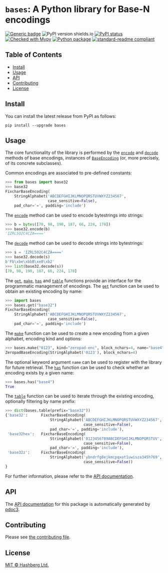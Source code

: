 # `bases`: A Python library for Base-N encodings

[![Generic badge](https://img.shields.io/badge/python-3.7+-green.svg)](https://docs.python.org/3.7/)
![PyPI version shields.io](https://img.shields.io/pypi/v/bases.svg)
[![PyPI status](https://img.shields.io/pypi/status/bases.svg)](https://pypi.python.org/pypi/bases/)
[![Checked with Mypy](http://www.mypy-lang.org/static/mypy_badge.svg)](https://github.com/python/mypy)
[![Python package](https://github.com/hashberg-io/bases/actions/workflows/python-pytest.yml/badge.svg)](https://github.com/hashberg-io/bases/actions/workflows/python-pytest.yml)
[![standard-readme compliant](https://img.shields.io/badge/readme%20style-standard-brightgreen.svg?style=flat-square)](https://github.com/RichardLitt/standard-readme)


## Table of Contents

- [Install](#install)
- [Usage](#usage)
- [API](#api)
- [Contributing](#contributing)
- [License](#license)


## Install

You can install the latest release from PyPI as follows:

```
pip install --upgrade bases
```

## Usage

The core functionality of the library is performed by the [`encode`](https://hashberg-io.github.io/bases/bases/encoding/base.html#bases.encoding.base.BaseEncoding.encode) and [`decode`](https://hashberg-io.github.io/bases/bases/encoding/base.html#bases.encoding.base.BaseEncoding.decode) methods of base encodings, instances of [`BaseEncoding`](https://hashberg-io.github.io/bases/bases/encoding/base.html#bases.encoding.base.BaseEncoding) (or, more precisely, of its concrete subclasses).

Common encodings are associated to pre-defined constants:

```py
>>> from bases import base32
>>> base32
FixcharBaseEncoding(
    StringAlphabet('ABCDEFGHIJKLMNOPQRSTUVWXYZ234567',
                   case_sensitive=False),
    pad_char='=', padding='include')
```

The [`encode`](https://hashberg-io.github.io/bases/bases/encoding/base.html#bases.encoding.base.BaseEncoding.encode) method can be used to encode bytestrings into strings:

```py
>>> b = bytes([70, 98, 190, 187, 66, 224, 178])
>>> base32.encode(b)
'IZRL5O2C4CZA===='
```

The [`decode`](https://hashberg-io.github.io/bases/bases/encoding/base.html#bases.encoding.base.BaseEncoding.decode) method can be used to decode strings into bytestrings:

```py
>>> s = 'IZRL5O2C4CZA===='
>>> base32.decode(s)
b'Fb\xbe\xbbB\xe0\xb2'
>>> list(base32.decode(s))
[70, 98, 190, 187, 66, 224, 178]
```

The [`get`](https://hashberg-io.github.io/bases/bases/encoding/index.html#bases.encoding.get), [`make`](https://hashberg-io.github.io/bases/bases/encoding/index.html#bases.encoding.make), [`has`](https://hashberg-io.github.io/bases/bases/encoding/index.html#bases.encoding.has) and [`table`](https://hashberg-io.github.io/bases/bases/encoding/index.html#bases.encoding.table) functions provide an interface for the programmatic management of encodings.
The [`get`](https://hashberg-io.github.io/bases/bases/encoding/index.html#bases.encoding.get) function can be used to obtain an existing encoding by name:

```py
>>> import bases
>>> bases.get("base32")
FixcharBaseEncoding(
    StringAlphabet('ABCDEFGHIJKLMNOPQRSTUVWXYZ234567',
                   case_sensitive=False),
    pad_char='=', padding='include')
```

The [`make`](https://hashberg-io.github.io/bases/bases/encoding/index.html#bases.encoding.make) function can be used to create a new encoding from a given alphabet, encoding kind and options:

```py
>>> bases.make("0123", kind="zeropad-enc", block_nchars=4, name="base4")
ZeropadBaseEncoding(StringAlphabet('0123'), block_nchars=4)
```

The optional keyword argument `name` can be used to register with the library for future retrieval.
The [`has`](https://hashberg-io.github.io/bases/bases/encoding/index.html#bases.encoding.has) function can be used to check whether an encoding exists by a given name:

```py
>>> bases.has("base4")
True
```

The [`table`](https://hashberg-io.github.io/bases/bases/encoding/index.html#bases.encoding.table) function can be used to iterate through the existing encoding, optionally filtering by name prefix:

```py
>>> dict(bases.table(prefix="base32"))
{'base32':      FixcharBaseEncoding(
                    StringAlphabet('ABCDEFGHIJKLMNOPQRSTUVWXYZ234567',
                                   case_sensitive=False),
                    pad_char='=', padding='include'),
 'base32hex':   FixcharBaseEncoding(
                    StringAlphabet('0123456789ABCDEFGHIJKLMNOPQRSTUV',
                                   case_sensitive=False),
                    pad_char='=', padding='include'),
 'base32z':     FixcharBaseEncoding(
                    StringAlphabet('ybndrfg8ejkmcpqxot1uwisza345h769',
                                   case_sensitive=False))
}
```

For further information, please refer to the [API documentation](https://hashberg-io.github.io/bases/bases/index.html).

## API

The [API documentation](https://hashberg-io.github.io/bases/bases/index.html) for this package is automatically generated by [pdoc3](https://pdoc3.github.io/pdoc/).


## Contributing

Please see [the contributing file](./CONTRIBUTING.md).


## License

[MIT © Hashberg Ltd.](LICENSE)
